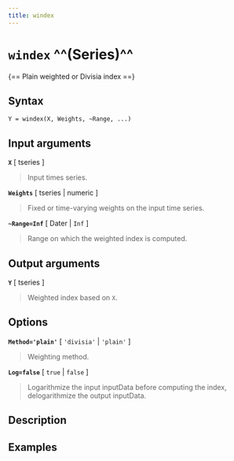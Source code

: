 ```yaml
---
title: windex
---
```


# `windex` ^^(Series)^^

{== Plain weighted or Divisia index ==}


## Syntax 

    Y = windex(X, Weights, ~Range, ...)


## Input arguments 

__`X`__ [ tseries ] 
> 
> Input times series.
> 

__`Weights`__ [ tseries | numeric ]
> 
> Fixed or time-varying weights on the
> input time series.
> 

__`~Range=Inf`__ [ Dater | `Inf` ] 
> 
> Range on which the weighted index
> is computed.
> 


## Output arguments 

__`Y`__ [ tseries ]
> 
> Weighted index based on `X`.
> 


## Options 

__`Method='plain'`__ [ `'divisia'` | `'plain'` ] 
> 
> Weighting method.
> 

__`Log=false`__ [ `true` | `false` ] 
> 
> Logarithmize the input inputData before
> computing the index, delogarithmize the output inputData.
> 

## Description 



## Examples

```matlab
```

